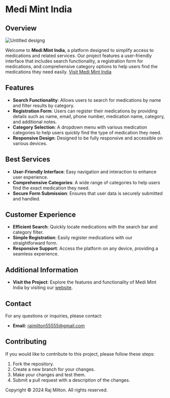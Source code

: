 # Medi Mint India

## Overview
![Untitled designg](https://github.com/user-attachments/assets/4e496d2e-4682-4bcd-8e64-fd7519fd98ac)

Welcome to **Medi Mint India**, a platform designed to simplify access to medications and related services. Our project features a user-friendly interface that includes search functionality, a registration form for medications, and comprehensive category options to help users find the medications they need easily.
[Visit Medi Mint India](https://rajmiltonn.github.io/Medi-Mint-Indiaa-Pharmacy/)

## Features

- **Search Functionality**: Allows users to search for medications by name and filter results by category.
- **Registration Form**: Users can register their medications by providing details such as name, email, phone number, medication name, category, and additional notes.
- **Category Selection**: A dropdown menu with various medication categories to help users quickly find the type of medication they need.
- **Responsive Design**: Designed to be fully responsive and accessible on various devices.

## Best Services

- **User-Friendly Interface**: Easy navigation and interaction to enhance user experience.
- **Comprehensive Categories**: A wide range of categories to help users find the exact medication they need.
- **Secure Form Submission**: Ensures that user data is securely submitted and handled.

## Customer Experience

- **Efficient Search**: Quickly locate medications with the search bar and category filter.
- **Simple Registration**: Easily register medications with our straightforward form.
- **Responsive Support**: Access the platform on any device, providing a seamless experience.

## Additional Information

- **Visit the Project**: Explore the features and functionality of Medi Mint India by visiting our [website](https://rajmiltonn.github.io/Medi-Mint-Indiaa-Pharmacy/).

## Contact

For any questions or inquiries, please contact:

- **Email:** [rajmilton55555@gmail.com](mailto:rajmilton55555@gmail.com)

## Contributing

If you would like to contribute to this project, please follow these steps:

1. Fork the repository.
2. Create a new branch for your changes.
3. Make your changes and test them.
4. Submit a pull request with a description of the changes.

  Copyright © 2024 Raj Milton. All rights reserved.
